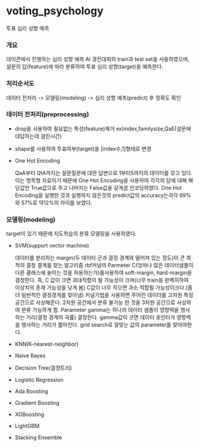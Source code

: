 # voting_psychology
투표 심리 성향 예측 

### 개요
데이콘에서 진행하는 심리 성향 예측 AI 경진대회의 train과 test set을 사용하였으며, 설문의 답(feature)에 따라 분류하여 투표 심리 성향(target)을 예측한다.


### 처리순서도
데이터 전처리 -> 모델링(modeling) -> 심리 성향 예측(predict) 후 정확도 확인


### 데이터 전처리(preprocessing)
- drop을 사용하여 필요없는 특성(feature)제거 ex)index,familysize,QaE(설문에 대답하는데 걸린시간)
- shape를 사용하여 투표여부(target)을 [index수,1]형태로 변경
- One Hot Encoding

  QaA부터 QtA까지는 설문질문에 대한 답변으로 1부터5까지의 데이터를 갖고 있다. 이는 명목형 자료이기 때문에 One Hot Encoding을 사용하여 각각의 답에 대해 해당값만 True값으로 주고 나머지는 False값을 갖게끔 인코딩하였다.
  One Hot Encoding을 실행한 것과 실행하지 않은것의 predict값의 accuracy는각각 69%와 57%로 약12%의 차이를 보였다.


### 모델링(modeling)
target이 있기 때문에 지도학습의 분류 모델링을 사용하였다.

- SVM(support vector machine)

  데이터를 분리하는 margin(두 데이터 군과 결정 경계와 떨어져 있는 정도)이 큰 최적의 결정 결계를 찾는 알고리즘
  rbf커널의 Parmeter C(엉마나 많은 데이터샘플이 다른 클래스에 놓이는 것을 허용하는가)를사용하여 soft-margin, hard-margin을 결정한다. 즉, C 값이 크면 과대적합이 될 가능성이 크며(너무 train을 완벽히하여 이상치의 존재 가능성을 낮게 봄) C값이 너무 작으면 과소 적합될 가능성이크다.(좀더 일반적인 결정경게를 찾아냄)
  커널기법을 사용하면 주어진 데이터를 고차원 특징 공간으로 사상해준다. 2차원 공간에서 분류 불가능 한 것을 3차원 공간으로 사상하여 분류 가능하게 함.
  Parameter gamma는 하나의 데이터 샘플이 영향력을 행사하는 거리(결정 경계의 곡률) 결정한다. gamma값이 크면 데이터 포인터가 영향력을 행사하는 거리가 짧아진다.
  grid search로 알맞는 값의 parameter를 찾아야한다.
- KNN(K-nearest-neighbor)


- Naive Bayes


- Decision Tree(결정트리)


- Logistic Regression


- Ada Boosting


- Gradient Boosting


- XGBoosting


- LightGBM


- Stacking Ensemble
